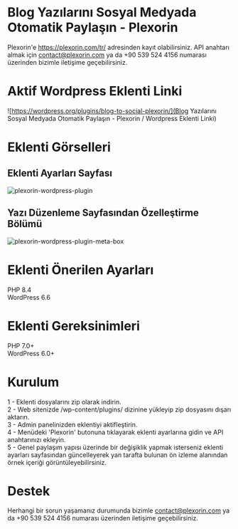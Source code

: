 # Blog Yazılarını Sosyal Medyada Otomatik Paylaşın - Plexorin
Plexorin'e https://plexorin.com/tr/ adresinden kayıt olabilirsiniz. API anahtarı almak için contact@plexorin.com ya da +90 539 524 4156 numarası üzerinden bizimle iletişime geçebilirsiniz.

# Aktif Wordpress Eklenti Linki
![https://wordpress.org/plugins/blog-to-social-plexorin/](Blog Yazılarını Sosyal Medyada Otomatik Paylaşın - Plexorin / Wordpress Eklenti Linki)

# Eklenti Görselleri
## Eklenti Ayarları Sayfası
![plexorin-wordpress-plugin](https://github.com/user-attachments/assets/236f70a1-dddd-4b45-9bdd-0c244c3b9580)

## Yazı Düzenleme Sayfasından Özelleştirme Bölümü
![plexorin-wordpress-plugin-meta-box](https://github.com/user-attachments/assets/845f4578-e97e-4d57-a330-c219b51484e1)

# Eklenti Önerilen Ayarları
PHP 8.4<br>
WordPress 6.6

# Eklenti Gereksinimleri
PHP 7.0+<br>
WordPress 6.0+

# Kurulum
1 - Eklenti dosyalarını zip olarak indirin.<br>
2 - Web sitenizde /wp-content/plugins/ dizinine yükleyip zip dosyasını dışarı aktarın.<br>
3 - Admin panelinizden eklentiyi aktifleştirin.<br>
4 - Menüdeki 'Plexorin' butonuna tıklayarak eklenti ayarlarına gidin ve API anahtarınızı ekleyin.<br>
5 - Genel paylaşım yapısı üzerinde bir değişiklik yapmak isterseniz eklenti ayarları sayfasından güncelleyerek yan tarafta bulunan ön izleme alanından örnek içeriği görüntüleyebilirsiniz.<br>

# Destek
Herhangi bir sorun yaşamanız durumunda bizimle contact@plexorin.com ya da +90 539 524 4156 numarası üzerinden iletişime geçebilirsiniz. 
